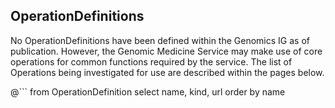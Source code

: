 ## OperationDefinitions

No OperationDefinitions have been defined within the Genomics IG as of publication. However, the Genomic Medicine Service may make use of core operations for common functions required by the service. The list of Operations being investigated for use are described within the pages below. 

@```
from
	OperationDefinition
select
	name, kind, url
order by
  name
```